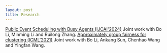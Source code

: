 ```yaml
---
layout: post
title: Research
---
```


[Public Event Scheduling with Busy Agents (IJCAI'2024)](https://arxiv.org/pdf/2404.11879) Joint work with Bo Li, Minming Li and Ruilong Zhang.
[Approximately group fairness for clustering (ICML'2021)](http://proceedings.mlr.press/v139/li21j/li21j.pdf) Joint work with Bo Li, Ankang Sun, Chenhao Wang and Yingfan Wang.


